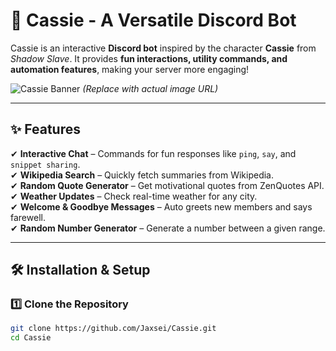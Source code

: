 # 🌙 **Cassie - A Versatile Discord Bot**  

Cassie is an interactive **Discord bot** inspired by the character **Cassie** from *Shadow Slave*. It provides **fun interactions, utility commands, and automation features**, making your server more engaging!  

![Cassie Banner](https://imgur.com/a/mL65lNE.png) *(Replace with actual image URL)*  

---

## ✨ **Features**  

✔ **Interactive Chat** – Commands for fun responses like `ping`, `say`, and `snippet sharing`.  
✔ **Wikipedia Search** – Quickly fetch summaries from Wikipedia.  
✔ **Random Quote Generator** – Get motivational quotes from ZenQuotes API.  
✔ **Weather Updates** – Check real-time weather for any city.  
✔ **Welcome & Goodbye Messages** – Auto greets new members and says farewell.  
✔ **Random Number Generator** – Generate a number between a given range.  

---

## 🛠️ **Installation & Setup**  

### **1️⃣ Clone the Repository**  
```bash
git clone https://github.com/Jaxsei/Cassie.git
cd Cassie
